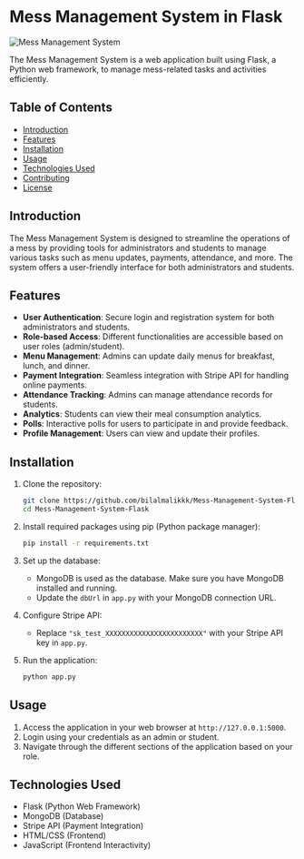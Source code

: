
# Mess Management System in Flask

![Mess Management System](/static/img/logo.png)

The Mess Management System is a web application built using Flask, a Python web framework, to manage mess-related tasks and activities efficiently.

## Table of Contents

- [Introduction](#introduction)
- [Features](#features)
- [Installation](#installation)
- [Usage](#usage)
- [Technologies Used](#technologies-used)
- [Contributing](#contributing)
- [License](#license)

## Introduction

The Mess Management System is designed to streamline the operations of a mess by providing tools for administrators and students to manage various tasks such as menu updates, payments, attendance, and more. The system offers a user-friendly interface for both administrators and students.

## Features

- **User Authentication**: Secure login and registration system for both administrators and students.
- **Role-based Access**: Different functionalities are accessible based on user roles (admin/student).
- **Menu Management**: Admins can update daily menus for breakfast, lunch, and dinner.
- **Payment Integration**: Seamless integration with Stripe API for handling online payments.
- **Attendance Tracking**: Admins can manage attendance records for students.
- **Analytics**: Students can view their meal consumption analytics.
- **Polls**: Interactive polls for users to participate in and provide feedback.
- **Profile Management**: Users can view and update their profiles.

## Installation

1. Clone the repository:
   ```bash
   git clone https://github.com/bilalmalikkk/Mess-Management-System-Flask.git
   cd Mess-Management-System-Flask
   ```

2. Install required packages using pip (Python package manager):
   ```bash
   pip install -r requirements.txt
   ```

3. Set up the database:
   - MongoDB is used as the database. Make sure you have MongoDB installed and running.
   - Update the `dbUrl` in `app.py` with your MongoDB connection URL.

4. Configure Stripe API:
   - Replace `"sk_test_XXXXXXXXXXXXXXXXXXXXXXXX"` with your Stripe API key in `app.py`.

5. Run the application:
   ```bash
   python app.py
   ```

## Usage

1. Access the application in your web browser at `http://127.0.0.1:5000`.
2. Login using your credentials as an admin or student.
3. Navigate through the different sections of the application based on your role.

## Technologies Used

- Flask (Python Web Framework)
- MongoDB (Database)
- Stripe API (Payment Integration)
- HTML/CSS (Frontend)
- JavaScript (Frontend Interactivity)

